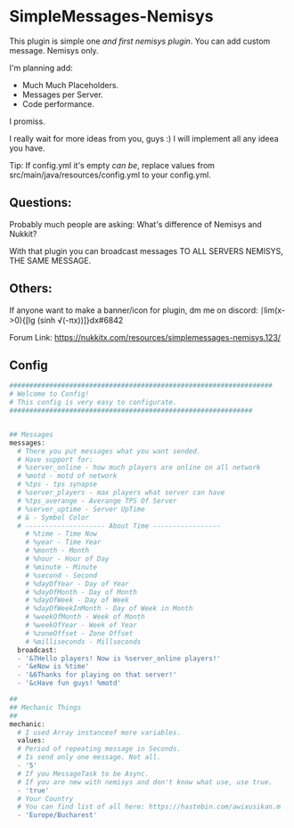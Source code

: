 # SimpleMessages-Nemisys
This plugin is simple one *and first nemisys plugin*. You can add custom message. Nemisys only.

I'm planning add:

- Much Much Placeholders.
- Messages per Server.
- Code performance.

I promiss.

I really wait for more ideas from you, guys :)
I will implement all any ideea you have.


Tip: If config.yml it's empty *can be*, replace values from src/main/java/resources/config.yml to your config.yml.

## Questions:

Probably much people are asking: What's difference of Nemisys and Nukkit?

With that plugin you can broadcast messages TO ALL SERVERS NEMISYS, THE SAME MESSAGE.

## Others:

If anyone want to make a banner/icon for plugin, dm me on discord: ⎰lim(x->0){[lg (sinh √(-πx))]}dx#6842

Forum Link: https://nukkitx.com/resources/simplemessages-nemisys.123/

## Config

```php
##################################################################
# Welcome to Config!
# This config is very easy to configurate.
#############################################################


## Messages
messages:
  # There you put messages what you want sended.
  # Have support for:
  # %server_online - how much players are online on all network
  # %motd - motd of network
  # %tps - tps synapse
  # %server_players - max players what server can have
  # %tps_averange - Averange TPS Of Server
  # %server_uptime - Server UpTime
  # & - Symbol Color
  # -------------------- About Time -----------------
    # %time - Time Now
    # %year - Time Year
    # %month - Month
    # %hour - Hour of Day
    # %minute - Minute
    # %second - Second
    # %dayOfYear - Day of Year
    # %dayOfMonth - Day of Month
    # %dayOfWeek - Day of Week
    # %dayOfWeekInMonth - Day of Week in Month
    # %weekOfMonth - Week of Month
    # %weekOfYear - Week of Year
    # %zoneOffset - Zone Offset
    # %milliseconds - Millseconds
  broadcast:
  - '&7Hello players! Now is %server_online players!'
  - '&eNow is %time'
  - '&6Thanks for playing on that server!'
  - '&cHave fun guys! %motd'

##
## Mechanic Things
##
mechanic:
  # I used Array instanceof more variables.
  values:
  # Period of repeating message in Seconds.
  # Is send only one message. Not all.
  - '5'
  # If you MessageTask to be Async.
  # If you are new with nemisys and don't know what use, use true.
  - 'true'
  # Your Country
  # You can find list of all here: https://hastebin.com/awixusikan.m
  - 'Europe/Bucharest'
  ```